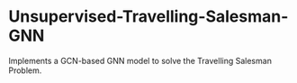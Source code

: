 # Unsupervised-Travelling-Salesman-GNN
Implements a GCN-based GNN model to solve the Travelling Salesman Problem.
